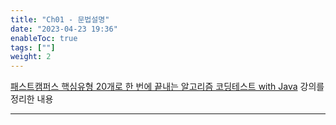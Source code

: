 ```yaml
---
title: "Ch01 - 문법설명"
date: "2023-04-23 19:36"
enableToc: true
tags: [""]
weight: 2
---
```


<a href='https://fastcampus.co.kr/dev_online_codingtest' target='_blank'>패스트캠퍼스 핵심유형 20개로 한 번에 끝내는 알고리즘 코딩테스트 with Java</a> 강의를 정리한 내용

<hr>